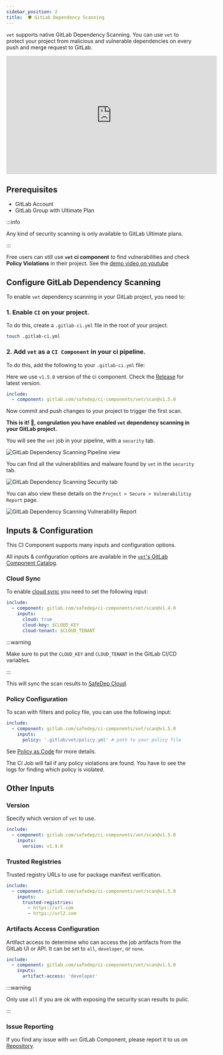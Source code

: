 ```yaml
---
sidebar_position: 2
title:  🛡️ GitLab Dependency Scanning
---
```


`vet` supports native GitLab Dependency Scanning. You can use `vet` to protect your project from malicious and vulnerable dependencies on every push and merge request to GitLab.

<iframe width="560" height="315" src="https://www.youtube.com/embed/3FwcVVR9-1c?si=EyqimClJRLCFftnB" title="YouTube video player" frameBorder="0" allow="accelerometer; autoplay; clipboard-write; encrypted-media; gyroscope; picture-in-picture; fullscreen" referrerPolicy="strict-origin-when-cross-origin" allowFullScreen></iframe>

## Prerequisites

- GitLab Account
- GitLab Group with Ultimate Plan

:::info

Any kind of security scanning is only available to GitLab Ultimate plans.

:::

Free users can still use **`vet` ci component** to find vulnerabilities and check **Policy Violations** in their project. See the [demo video on youtube](https://www.youtube.com/watch?v=QJfSRc4p-z4)

## Configure GitLab Dependency Scanning

To enable `vet` dependency scanning in your GitLab project, you need to:

### 1. Enable `CI` on your project.

To do this, create a `.gitlab-ci.yml` file in the root of your project.

```bash
touch .gitlab-ci.yml
```

### 2. Add `vet` as a `CI Component` in your ci pipeline.

To do this, add the following to your `.gitlab-ci.yml` file:

Here we use `v1.5.0` version of the ci component. Check the [Release](https://gitlab.com/safedep/ci-components/vet/-/releases) for latest version.

```yaml
include:
  - component: gitlab.com/safedep/ci-components/vet/scan@v1.5.0
```

Now commit and push changes to your project to trigger the first scan.

**This is it! 🚀, congrulation you have enabled `vet` dependency scanning in your GitLab project.**

You will see the `vet` job in your pipeline, with a `security` tab.

![GitLab Dependency Scanning Pipeline view](/img/gitlab/pipeline.png)

You can find all the vulnerabilities and malware found by `vet` in the `security` tab.

![GitLab Dependency Scanning Security tab](/img/gitlab/vuls.png)

You can also view these details on the `Project > Secure > Vulnerabilitiy Report` page.

![GitLab Dependency Scanning Vulnerability Report](/img/gitlab/dashboard.png)

## Inputs & Configuration

This CI Component supports many inputs and configuration options.

All inputs & configuration options are available in the [`vet`'s GitLab Component Catalog](https://gitlab.com/explore/catalog/safedep/ci-components/vet).

### Cloud Sync

To enable [cloud sync](https://docs.safedep.io/cloud/quickstart#vet-with-safedep-cloud) you need to set the following input:

```yml
include:
  - component: gitlab.com/safedep/ci-components/vet/scan@v1.4.0
    inputs:
      cloud: true
      cloud-key: $CLOUD_KEY
      cloud-tenant: $CLOUD_TENANT
```

:::warning

Make sure to put the `CLOUD_KEY` and `CLOUD_TENANT` in the GitLab CI/CD variables.

:::

This will sync the scan results to [SafeDep Cloud](https://docs.safedep.io/cloud).

### Policy Configuration

To scan with filters and policy file, you can use the following input:

```yaml
include:
  - component: gitlab.com/safedep/ci-components/vet/scan@v1.5.0
    inputs:
      policy: '.gitlab/vet/policy.yml' # path to your policy file
```

See [Policy as Code](https://docs.safedep.io/advanced/policy-as-code) for more details.

The CI Job will fail if any policy violations are found. You have to see the logs for finding which policy is violated.

## Other Inputs

### Version

Specify which version of `vet` to use.

```yaml
include:
  - component: gitlab.com/safedep/ci-components/vet/scan@v1.5.0
    inputs:
      version: v1.9.0
```

### Trusted Registries

Trusted registry URLs to use for package manifest verification.

```yaml
include:
  - component: gitlab.com/safedep/ci-components/vet/scan@v1.5.0
    inputs:
      trusted-registries:
        - https://url.com
        - https://url2.com
```

### Artifacts Access Configuration

Artifact access to determine who can access the job artifacts from the GitLab UI or API. It can be set to `all`, `developer`, or `none`.

```yaml
include:
  - component: gitlab.com/safedep/ci-components/vet/scan@v1.5.0
    inputs:
      artifact-access: 'developer'
```

:::warning

Only use `all` if you are ok with exposing the security scan results to pulic.

:::

### Issue Reporting

If you find any issue with `vet` GitLab Component, please report it to us on [Repository](https://gitlab.com/safedep/ci-components/vet/-/issues).
